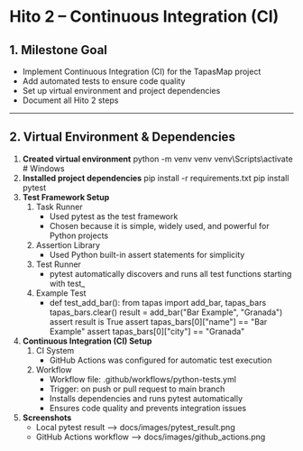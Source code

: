# Hito 2 – Continuous Integration (CI)

## 1. Milestone Goal

- Implement Continuous Integration (CI) for the TapasMap project
- Add automated tests to ensure code quality
- Set up virtual environment and project dependencies
- Document all Hito 2 steps

---

## 2. Virtual Environment & Dependencies

1. **Created virtual environment**
   python -m venv venv
   venv\Scripts\activate  # Windows
2. **Installed project dependencies**
   pip install -r requirements.txt
   pip install pytest
3. **Test Framework Setup**
   1. Task Runner
      - Used pytest as the test framework
      - Chosen because it is simple, widely used, and powerful for Python projects
    2. Assertion Library
       - Used Python built-in assert statements for simplicity
    3. Test Runner
       - pytest automatically discovers and runs all test functions starting with test_
    4. Example Test
       - def test_add_bar():
            from tapas import add_bar, tapas_bars
            tapas_bars.clear()
            result = add_bar("Bar Example", "Granada")
            assert result is True
             assert tapas_bars[0]["name"] == "Bar Example"
            assert tapas_bars[0]["city"] == "Granada"
4. **Continuous Integration (CI) Setup**
   1. CI System
      - GitHub Actions was configured for automatic test execution
   2. Workflow
      - Workflow file: .github/workflows/python-tests.yml
      - Trigger: on push or pull request to main branch
      - Installs dependencies and runs pytest automatically
      - Ensures code quality and prevents integration issues
5. **Screenshots**
   - Local pytest result --> docs/images/pytest_result.png
   - GitHub Actions workflow --> docs/images/github_actions.png
   


